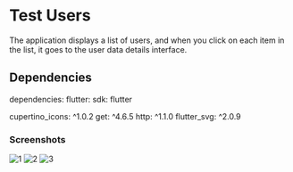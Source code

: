 # Test Users

The application displays a list of users, and when you click on each item in the list, it goes to the user data details interface.

## Dependencies

dependencies:
flutter:
sdk: flutter

cupertino_icons: ^1.0.2
get: ^4.6.5
http: ^1.1.0
flutter_svg: ^2.0.9

### Screenshots

![1](https://github.com/1111333366667oda/test_users/assets/127032324/60a69ca2-0de3-432b-a36d-2987eaa5f5e0)
![2](https://github.com/1111333366667oda/test_users/assets/127032324/2c594da1-d68a-4bc3-90f0-d1113fae97aa)
![3](https://github.com/1111333366667oda/test_users/assets/127032324/a0e2715e-518c-429f-a2f6-f3fe24b0f529)